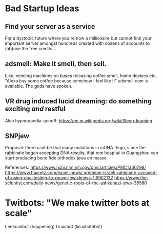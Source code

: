 # Bad Startup Ideas

## Find your server as a service
For a dystopic future where you're now a millionaire but cannot find your important server amongst hundreds created with dozens of accounts to (ab)use the free credits...

## adsmell: Make it smell, then sell.
Like, vending machines on buses releasing coffee smell,  home devices etc. "Alexa buy some coffee because somehow I feel like it"
adsmell.com is available. The gods have spoken.


## VR drug induced lucid dreaming: do something exciting *and* restful
Also hypnopaedia spinoff: https://en.m.wikipedia.org/wiki/Sleep-learning

## SNPjew
Proposal: there cant be that many mutations in mDNA. Ergo, since the rabbinate began accepting DNA results, that one hospital in Guangzhou can start producing bone fide orthodox jews en masse.

References:
https://www.ncbi.nlm.nih.gov/pmc/articles/PMC1336798/
https://www.haaretz.com/israel-news/.premium-israeli-rabbinate-accused-of-using-dna-testing-to-prove-jewishness-1.6902132
https://www.the-scientist.com/daily-news/genetic-roots-of-the-ashkenazi-jews-38580

# Twitbots: "We make twitter bots at scale"
Leekuanbot (happening)
Linusbot (linuxhatebot)

